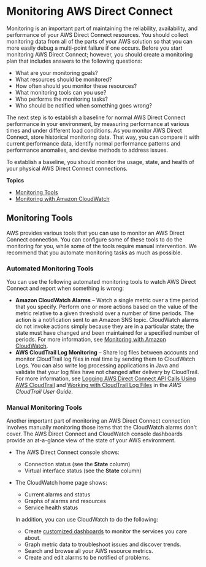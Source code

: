# Monitoring AWS Direct Connect<a name="monitoring-overview"></a>

Monitoring is an important part of maintaining the reliability, availability, and performance of your AWS Direct Connect resources\. You should collect monitoring data from all of the parts of your AWS solution so that you can more easily debug a multi\-point failure if one occurs\. Before you start monitoring AWS Direct Connect; however, you should create a monitoring plan that includes answers to the following questions:
+ What are your monitoring goals?
+ What resources should be monitored?
+ How often should you monitor these resources?
+ What monitoring tools can you use?
+ Who performs the monitoring tasks?
+ Who should be notified when something goes wrong?

The next step is to establish a baseline for normal AWS Direct Connect performance in your environment, by measuring performance at various times and under different load conditions\. As you monitor AWS Direct Connect, store historical monitoring data\. That way, you can compare it with current performance data, identify normal performance patterns and performance anomalies, and devise methods to address issues\.

To establish a baseline, you should monitor the usage, state, and health of your physical AWS Direct Connect connections\.

**Topics**
+ [Monitoring Tools](#monitoring-automated-manual)
+ [Monitoring with Amazon CloudWatch](monitoring-cloudwatch.md)

## Monitoring Tools<a name="monitoring-automated-manual"></a>

AWS provides various tools that you can use to monitor an AWS Direct Connect connection\. You can configure some of these tools to do the monitoring for you, while some of the tools require manual intervention\. We recommend that you automate monitoring tasks as much as possible\.

### Automated Monitoring Tools<a name="monitoring-automated_tools"></a>

You can use the following automated monitoring tools to watch AWS Direct Connect and report when something is wrong:
+ **Amazon CloudWatch Alarms** – Watch a single metric over a time period that you specify\. Perform one or more actions based on the value of the metric relative to a given threshold over a number of time periods\. The action is a notification sent to an Amazon SNS topic\. CloudWatch alarms do not invoke actions simply because they are in a particular state; the state must have changed and been maintained for a specified number of periods\. For more information, see [Monitoring with Amazon CloudWatch](monitoring-cloudwatch.md)\.
+ **AWS CloudTrail Log Monitoring** – Share log files between accounts and monitor CloudTrail log files in real time by sending them to CloudWatch Logs\. You can also write log processing applications in Java and validate that your log files have not changed after delivery by CloudTrail\. For more information, see [Logging AWS Direct Connect API Calls Using AWS CloudTrail](logging_dc_api_calls.md) and [Working with CloudTrail Log Files](https://docs.aws.amazon.com/awscloudtrail/latest/userguide/cloudtrail-working-with-log-files.html) in the *AWS CloudTrail User Guide*\.

### Manual Monitoring Tools<a name="monitoring-manual-tools"></a>

Another important part of monitoring an AWS Direct Connect connection involves manually monitoring those items that the CloudWatch alarms don't cover\. The AWS Direct Connect and CloudWatch console dashboards provide an at\-a\-glance view of the state of your AWS environment\. 
+ The AWS Direct Connect console shows:
  + Connection status \(see the **State** column\)
  + Virtual interface status \(see the **State** column\)
+ The CloudWatch home page shows:
  + Current alarms and status
  + Graphs of alarms and resources
  + Service health status

  In addition, you can use CloudWatch to do the following: 
  + Create [customized dashboards](https://docs.aws.amazon.com/AmazonCloudWatch/latest/DeveloperGuide/CloudWatch_Dashboards.html) to monitor the services you care about\.
  + Graph metric data to troubleshoot issues and discover trends\.
  + Search and browse all your AWS resource metrics\.
  + Create and edit alarms to be notified of problems\.